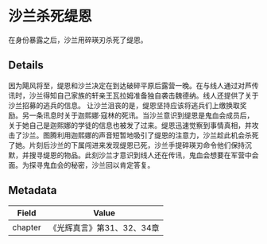 # 沙兰杀死缇恩
在身份暴露之后，沙兰用碎瑛刃杀死了缇恩。

## Details
因为飓风将至，缇恩和沙兰决定在到达破碎平原后露营一晚。在与线人通过对芦传讯时，沙兰得知自己家族的轩亲王瓦拉姆准备独自袭击魏德纳。线人还提供了关于沙兰招募的逃兵的信息。 让沙兰沮丧的是，缇恩坚持应该将逃兵们上缴换取奖励。另一条讯息时关于迦熙娜·寇林的死讯。当沙兰意识到缇恩是鬼血会成员后，关于她自己是迦熙娜的学徒的信息也被发了过来。缇恩迅速觉察到事情真相，并攻击了沙兰。图腾利用迦熙娜的声音短暂地吸引了缇恩的注意力，沙兰趁此机会杀死了她。片刻后沙兰的下属闯进来发现缇恩已死，沙兰手提碎瑛刃命令他们保持沉默，并搜寻缇恩的物品。此刻沙兰才意识到线人还在传讯，鬼血会想要在军营中会面。为探寻鬼血会的秘密，沙兰回以肯定答复。

## Metadata
| Field | Value |
| ----- | ----- |
| chapter | 《光辉真言》第31、32、34章 |
